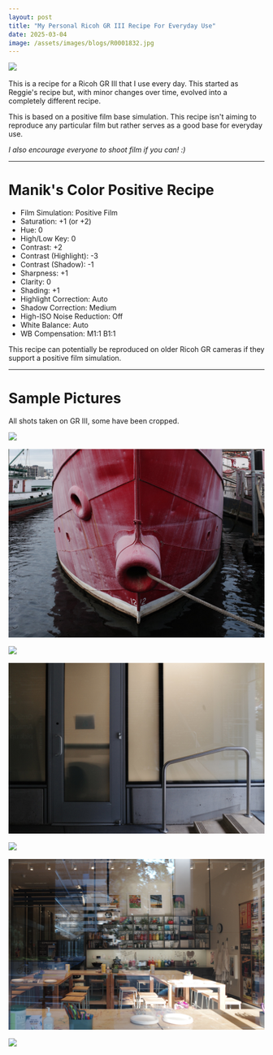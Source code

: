 ```yaml
---
layout: post
title: "My Personal Ricoh GR III Recipe For Everyday Use"
date: 2025-03-04
image: /assets/images/blogs/R0001832.jpg
---
```


![](/assets/images/blogs/R0001832.jpg)

This is a recipe for a Ricoh GR III that I use every day. This started as Reggie's recipe but, with minor changes over time, evolved into a completely different recipe.

This is based on a positive film base simulation. This recipe isn't aiming to reproduce any particular film but rather serves as a good base for everyday use.

*I also encourage everyone to shoot film if you can! :)*

---

# Manik's Color Positive Recipe

- Film Simulation: Positive Film
- Saturation: +1 (or +2)
- Hue: 0
- High/Low Key: 0
- Contrast: +2
- Contrast (Highlight): -3
- Contrast (Shadow): -1
- Sharpness: +1
- Clarity: 0
- Shading: +1
- Highlight Correction: Auto
- Shadow Correction: Medium
- High-ISO Noise Reduction: Off
- White Balance: Auto
- WB Compensation: M1:1 B1:1

This recipe can potentially be reproduced on older Ricoh GR cameras if they support a positive film simulation.

---

# Sample Pictures

All shots taken on GR III, some have been cropped.

![](/assets/images/blogs/R0002447.jpg)

![](/assets/images/blogs/R0002265.JPG)

![](/assets/images/blogs/R0002054.JPG)

![](/assets/images/blogs/R0001744.jpg)

![](/assets/images/blogs/R0001496.JPG)

![](/assets/images/blogs/R0001553.JPG)

![](/assets/images/blogs/R0001833.JPG)
